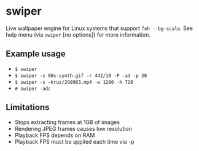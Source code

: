 # swiper
Live wallpaper engine for Linux systems that support `feh --bg-scale`. See help menu (via `swiper` [no options]) for more information.

## Example usage
- `$ swiper`
- `$ swiper -s 90s-synth.gif -r 442/10 -P -ad -p 30`
- `$ swiper -s ~kruz/298983.mp4 -w 1280 -h 720`
- `# swiper -adc`

## Limitations
- Stops extracting frames at 1GB of images
- Rendering JPEG frames causes low resolution
- Playback FPS depends on RAM
- Playback FPS must be applied each time via -p
